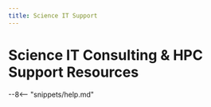 ```yaml
---
title: Science IT Support
---
```


# Science IT Consulting & HPC Support Resources

--8<-- "snippets/help.md"

